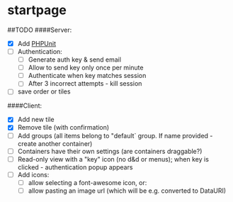 startpage
====


##TODO
####Server:
- [x] Add [PHPUnit](https://phpunit.de/getting-started.html)
- [ ] Authentication:
  - [ ] Generate auth key & send email
  - [ ] Allow to send key only once per minute
  - [ ] Authenticate when key matches session
  - [ ] After 3 incorrect attempts - kill session
- [ ] save order or tiles

####Client:
- [x] Add new tile
- [x] Remove tile (with confirmation)
- [ ] Add groups (all items belong to "default` group. If name provided - create another container)
- [ ] Containers have their own settings (are containers draggable?)
- [ ] Read-only view with a "key" icon (no d&d or menus); when key is clicked - authentication popup appears
- [ ] Add icons:
  - [ ] allow selecting a font-awesome icon, or:
  - [ ] allow pasting an image url (which will be e.g. converted to DataURI)

